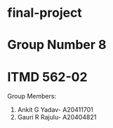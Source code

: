 # final-project
# Group Number 8
# ITMD 562-02
 
 Group Members:
 1. Ankit G Yadav- A20411701
 2. Gauri R Rajulu- A20404821
 
